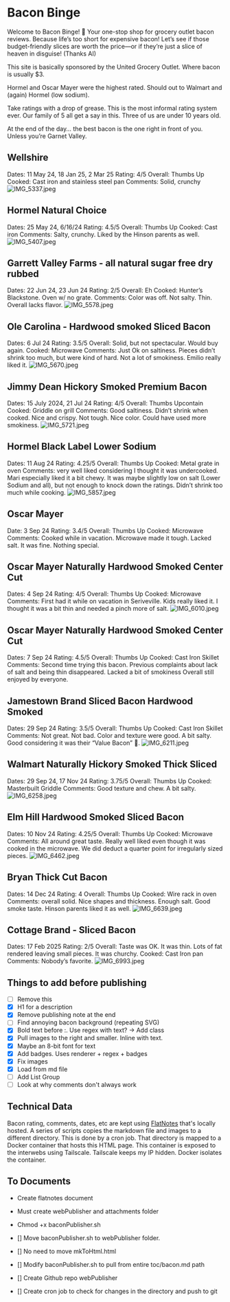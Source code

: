 # Bacon Binge
Welcome to Bacon Binge! 🥓 Your one-stop shop for grocery outlet bacon reviews. Because life’s too short for expensive bacon! Let’s see if those budget-friendly slices are worth the price—or if they’re just a slice of heaven in disguise! (Thanks AI)

This site is basically sponsored by the United Grocery Outlet. Where bacon is usually $3. 

Hormel and Oscar Mayer were the highest rated. Should out to Walmart and (again) Hormel (low sodium). 

Take ratings with a drop of grease. This is the most informal rating system ever. Our family of 5 all get a say in this. Three of us are under 10 years old. 

At the end of the day… the best bacon is the one right in front of you. Unless you’re Garnet Valley. 

## Wellshire
Dates: 11 May 24, 18 Jan 25, 2 Mar 25
Rating: 4/5
Overall: Thumbs Up
Cooked: Cast iron and stainless steel pan
Comments: Solid, crunchy
![IMG_5337.jpeg](/attachments/IMG_5337.jpeg)

## Hormel Natural Choice
Dates: 25 May 24, 6/16/24
Rating: 4.5/5
Overall: Thumbs Up
Cooked: Cast iron
Comments: Salty, crunchy. Liked by the Hinson parents as well.
![IMG_5407.jpeg](/attachments/IMG_5407.jpeg)

## Garrett Valley Farms - all natural sugar free dry rubbed
Dates: 22 Jun 24, 23 Jun 24
Rating: 2/5
Overall: Eh
Cooked: Hunter’s Blackstone. Oven w/ no grate.
Comments: Color was off. Not salty. Thin. Overall lacks flavor.
![IMG_5578.jpeg](/attachments/IMG_5578.jpeg)

## Ole Carolina - Hardwood smoked Sliced Bacon
Dates: 6 Jul 24
Rating: 3.5/5
Overall: Solid, but not spectacular. Would buy again.
Cooked: Microwave
Comments: Just Ok on saltiness. Pieces didn’t shrink too much, but were kind of hard. Not a lot of smokiness. Emilio really liked it.
![IMG_5670.jpeg](/attachments/IMG_5670.jpeg)

## Jimmy Dean Hickory Smoked Premium Bacon 
Dates: 15 July 2024, 21 Jul 24
Rating: 4/5
Overall: Thumbs Upcontain
Cooked: Griddle on grill
Comments: Good saltiness. Didn’t shrink when cooked. Nice and crispy. Not tough. Nice color. Could have used more smokiness. 
![IMG_5721.jpeg](/attachments/IMG_5721.jpeg)


## Hormel Black Label Lower Sodium
Dates: 11 Aug 24
Rating: 4.25/5
Overall: Thumbs Up
Cooked: Metal grate in oven
Comments: very well liked considering I thought it was undercooked. Mari especially liked it a bit chewy. It was maybe slightly low on salt (Lower Sodium and all), but not enough to knock down the ratings. Didn’t shrink too much while cooking. 
![IMG_5857.jpeg](/attachments/IMG_5857.jpeg)

## Oscar Mayer
Date: 3 Sep 24
Rating: 3.4/5
Overall: Thumbs Up
Cooked: Microwave
Comments: Cooked while in vacation. Microwave made it tough. Lacked salt. It was fine. Nothing special. 

## Oscar Mayer Naturally Hardwood Smoked Center Cut
Dates: 4 Sep 24
Rating: 4/5
Overall: Thumbs Up
Cooked: Microwave
Comments: First had it while on vacation in Seriveville. Kids really liked it. I thought it was a bit thin and needed a pinch more of salt.
![IMG_6010.jpeg](/attachments/IMG_6010.jpeg)  

## Oscar Mayer Naturally Hardwood Smoked Center Cut
Dates: 7 Sep 24
Rating: 4.5/5
Overall: Thumbs Up
Cooked: Cast Iron Skillet
Comments: Second time trying this bacon. Previous complaints about lack of salt and being thin disappeared. Lacked a bit of smokiness Overall still enjoyed by everyone. 


## Jamestown Brand Sliced Bacon Hardwood Smoked
Dates: 29 Sep 24
Rating: 3.5/5
Overall: Thumbs Up
Cooked: Cast Iron Skillet
Comments: Not great. Not bad. Color and texture were good. A bit salty. Good considering it was their “Value Bacon” 🤣.
![IMG_6211.jpeg](/attachments/IMG_6211.jpeg)


## Walmart Naturally Hickory Smoked Thick Sliced
Dates: 29 Sep 24, 17 Nov 24
Rating: 3.75/5
Overall: Thumbs Up
Cooked: Masterbuilt Griddle
Comments: Good texture and chew. A bit salty. 
![IMG_6258.jpeg](/attachments/IMG_6258.jpeg)

## Elm Hill Hardwood Smoked Sliced Bacon
Dates: 10 Nov 24
Rating: 4.25/5
Overall: Thumbs Up
Cooked: Microwave
Comments: All around great taste. Really well liked even though it was cooked in the microwave. We did deduct a quarter point for irregularly sized pieces. 
![IMG_6462.jpeg](/attachments/IMG_6462.jpeg)

## Bryan Thick Cut Bacon
Dates: 14 Dec 24
Rating: 4
Overall: Thumbs Up
Cooked: Wire rack in oven
Comments: overall solid. Nice shapes and thickness. Enough salt. Good smoke taste. Hinson parents liked it as well. 
![IMG_6639.jpeg](/attachments/IMG_6639.jpeg)

## Cottage Brand - Sliced Bacon
Dates: 17 Feb 2025
Rating: 2/5
Overall: Taste was OK. It was thin. Lots of fat rendered leaving small pieces. It was churchy. 
Cooked: Cast Iron pan
Comments: Nobody’s favorite. 
![IMG_6993.jpeg](attachments/IMG_6993.jpeg)


## Things to add before publishing
- [ ] Remove this
- [x] H1 for a description
- [x] Remove publishing note at the end
- [ ] Find annoying bacon background (repeating SVG)
- [x] Bold text before :. Use regex with text? -> Add class
- [x] Pull images to the right and smaller. Inline with text.
- [x] Maybe an 8-bit font for text
- [x] Add badges. Uses renderer + regex + badges
- [x] Fix images
- [x] Load from md file
- [ ] Add List Group 
- [ ] Look at why comments don't always work

## Technical Data
Bacon rating, comments, dates, etc are kept using [FlatNotes](https://github.com/dullage/flatnotes) that's locally hosted. A series of scripts copies the markdown file and images to a different directory. This is done by a cron job. That directory is mapped to a Docker container that hosts this HTML page. This container is exposed to the interwebs using Tailscale. Tailscale keeps my IP hidden. Docker isolates the container. 

## To Documents
- Create flatnotes document
- Must create webPublisher and attachments folder
- Chmod +x baconPublisher.sh

- [] Move baconPublisher.sh to webPublisher folder.
- [] No need to move mkToHtml.html
- [] Modify baconPublisher.sh to pull from entire toc/bacon.md path
- [] Create Github repo webPublisher
- [] Create cron job to check for changes in the directory and push to git 